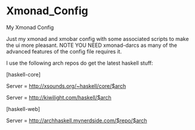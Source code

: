 Xmonad_Config
=============

My Xmonad Config

Just my xmonad and xmobar config with some associated scripts to make the ui more pleasant.
NOTE YOU NEED xmonad-darcs as many of the advanced features of the config file requires it.

I use the following arch repos do get the latest haskell stuff:

[haskell-core]

Server = http://xsounds.org/~haskell/core/$arch

Server = http://kiwilight.com/haskell/$arch

[haskell-web]

Server = http://archhaskell.mynerdside.com/$repo/$arch

